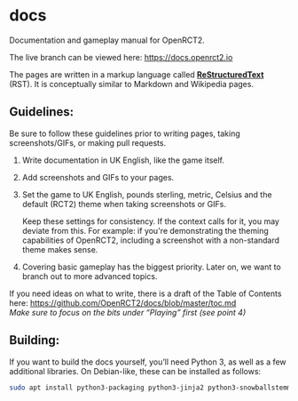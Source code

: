 # docs
Documentation and gameplay manual for OpenRCT2.

The live branch can be viewed here: https://docs.openrct2.io  

The pages are written in a markup language called [**ReStructuredText**](https://www.sphinx-doc.org/en/master/usage/restructuredtext/basics.html) (RST). It is conceptually similar to Markdown and Wikipedia pages.

## Guidelines:

Be sure to follow these guidelines prior to writing pages, taking screenshots/GIFs, or making pull requests.

1. Write documentation in UK English, like the game itself.

2. Add screenshots and GIFs to your pages.  

3. Set the game to UK English, pounds sterling, metric, Celsius and the default (RCT2) theme when taking screenshots or GIFs.  
   
   Keep these settings for consistency. If the context calls for it, you may deviate from this. For example: if you're demonstrating the theming capabilities of OpenRCT2, including a screenshot with a non-standard theme makes sense.

4. Covering basic gameplay has the biggest priority. Later on, we want to branch out to more advanced topics.

If you need ideas on what to write, there is a draft of the Table of Contents here: https://github.com/OpenRCT2/docs/blob/master/toc.md  
*Make sure to focus on the bits under “Playing” first (see point 4)*

## Building:

If you want to build the docs yourself, you’ll need Python 3, as well as a few additional libraries. On Debian-like, these can be installed as follows:

```sh
sudo apt install python3-packaging python3-jinja2 python3-snowballstemmer python3-imagesize python3-alabaster
```
